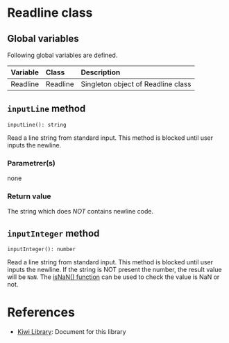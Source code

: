# Readline class

## Global variables
Following global variables are defined.

|Variable   |Class      | Description                     |
|:---       |:---       |:---                             |
|Readline   |Readline   |Singleton object of Readline class   |

## `inputLine` method
````
inputLine(): string
````
Read a line string from standard input. This method is blocked until user inputs the newline.

### Parametrer(s)
none
### Return value
The string which does *NOT* contains newline code.

## `inputInteger` method
````
inputInteger(): number
````
Read a line string from standard input. This method is blocked until user inputs the newline.
If the string is NOT present the number, the result value will be `NaN`. The [isNaN() function](https://github.com/steelwheels/KiwiScript/blob/master/KiwiLibrary/Document/Function/TypeChecks.md) can be used to check the value is NaN or not.


# References
* [Kiwi Library](https://github.com/steelwheels/KiwiScript/blob/master/KiwiLibrary/Document/Library.md): Document for this library

